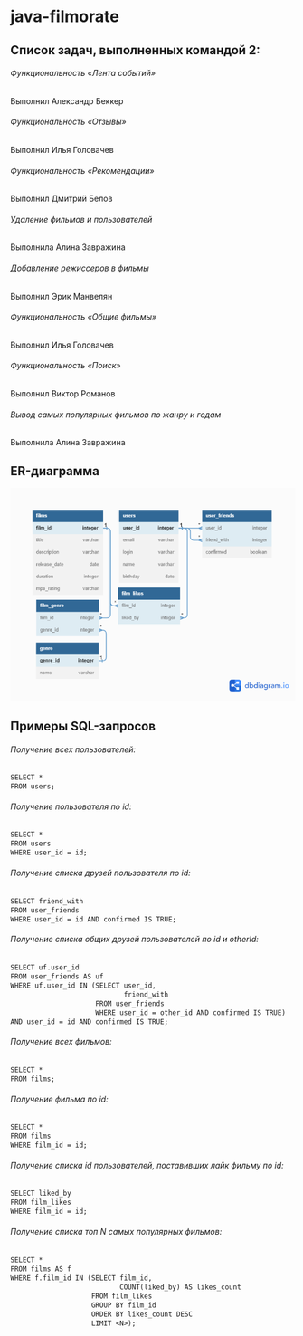 # java-filmorate

## Список задач, выполненных командой 2:
###### Функциональность «Лента событий»
Выполнил Александр Беккер

###### Функциональность «Отзывы»
Выполнил Илья Головачев

###### Функциональность «Рекомендации»
Выполнил Дмитрий Белов

###### Удаление фильмов и пользователей
Выполнила Алина Завражина

###### Добавление режиссеров в фильмы
Выполнил Эрик Манвелян

###### Функциональность «Общие фильмы»
Выполнил Илья Головачев

###### Функциональность «Поиск»
Выполнил Виктор Романов

###### Вывод самых популярных фильмов по жанру и годам
Выполнила Алина Завражина

## ER-диаграмма
![ER diagram](https://github.com/smdka/java-filmorate/blob/a13481a7833c5e54689339f81202ac4e06e66276/Untitled%20(1).png)
## Примеры SQL-запросов
###### Получение всех пользователей:
```
SELECT *
FROM users;
```
###### Получение пользователя по id:
```
SELECT *
FROM users
WHERE user_id = id;
```
###### Получение списка друзей пользователя по id:
```
SELECT friend_with
FROM user_friends
WHERE user_id = id AND confirmed IS TRUE;
```
###### Получение списка общих друзей пользователей по id и otherId:
```
SELECT uf.user_id
FROM user_friends AS uf
WHERE uf.user_id IN (SELECT user_id,
                            friend_with
                     FROM user_friends
                     WHERE user_id = other_id AND confirmed IS TRUE)
AND user_id = id AND confirmed IS TRUE;
```
###### Получение всех фильмов:
```
SELECT *
FROM films;
```
###### Получение фильма по id:
```
SELECT *
FROM films
WHERE film_id = id;
```
###### Получение списка id пользователей, поставивших лайк фильму по id:
```
SELECT liked_by
FROM film_likes
WHERE film_id = id;
```
###### Получение списка топ N самых популярных фильмов:
```
SELECT *
FROM films AS f
WHERE f.film_id IN (SELECT film_id,
                           COUNT(liked_by) AS likes_count
                    FROM film_likes
                    GROUP BY film_id
                    ORDER BY likes_count DESC
                    LIMIT <N>);
```
